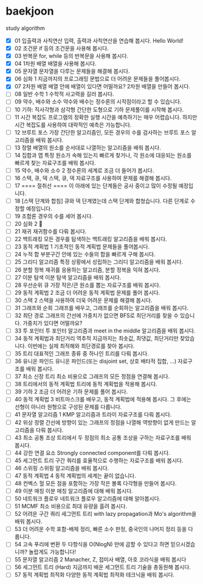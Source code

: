 # baekjoon
study algorithm

- [x] 01	입출력과 사칙연산	입력, 출력과 사칙연산을 연습해 봅시다. Hello World!	
- [x] 02	조건문	if 등의 조건문을 사용해 봅시다.
- [x] 03	반복문	for, while 등의 반복문을 사용해 봅시다.	
- [x] 04	1차원 배열	배열을 사용해 봅시다.	
- [x] 05	문자열	문자열을 다루는 문제들을 해결해 봅시다.	
- [x] 06	심화 1	지금까지의 프로그래밍 문법으로 더 어려운 문제들을 풀어봅시다.
- [x] 07	2차원 배열	배열 안에 배열이 있다면 어떨까요? 2차원 배열을 만들어 봅시다.
- [ ] 08	일반 수학 1	수학적 사고력을 길러 봅시다.
- [ ] 09	    약수, 배수와 소수	약수와 배수는 정수론의 시작점이라고 할 수 있습니다.
- [ ] 10	기하: 직사각형과 삼각형	간단한 도형으로 기하 문제풀이를 시작해 봅시다.
- [ ] 11	시간 복잡도	프로그램의 정확한 실행 시간을 예측하기는 매우 어렵습니다. 하지만 시간 복잡도를 사용하여 대략적인 예측은 가능합니다.
- [ ] 12	브루트 포스	가장 간단한 알고리즘인, 모든 경우의 수를 검사하는 브루트 포스 알고리즘을 배워 봅시다.
- [ ] 13	정렬	배열의 원소를 순서대로 나열하는 알고리즘을 배워 봅시다.	
- [ ] 14	집합과 맵	특정 원소가 속해 있는지 빠르게 찾거나, 각 원소에 대응되는 원소를 빠르게 찾는 자료구조를 배워 봅시다.
- [ ] 15	약수, 배수와 소수 2	정수론의 세계로 조금 더 들어가 봅시다.
- [ ] 16	스택, 큐, 덱	스택, 큐, 덱 자료구조를 사용하여 문제를 해결해 봅시다.	
- [ ] 17	==== 절취선 ====	이 아래에 있는 단계들은 공사 중이고 많이 수정될 예정입니다.
- [ ] 18	[스택 단계와 합침]	큐와 덱 단계였는데 스택 단계와 합쳤습니다. 다른 단계로 수정할 예정입니다.
- [ ] 19	조합론	경우의 수를 세어 봅시다.
- [ ] 20	심화 2	👑
- [ ] 21	재귀	재귀함수를 다뤄 봅시다.
- [ ] 22	백트래킹	모든 경우를 탐색하는 백트래킹 알고리즘을 배워 봅시다.
- [ ] 23	동적 계획법 1	기초적인 동적 계획법 문제들을 풀어봅시다.	
- [ ] 24	누적 합	부분구간 안에 있는 수들의 합을 빠르게 구해 봅시다.
- [ ] 25	그리디 알고리즘	특정 상황에서 성립하는 그리디 알고리즘을 배워 봅시다.
- [ ] 26	분할 정복	재귀를 응용하는 알고리즘, 분할 정복을 익혀 봅시다.
- [ ] 27	이분 탐색	이분 탐색 알고리즘을 배워 봅시다.
- [ ] 28	우선순위 큐	가장 작은/큰 원소를 뽑는 자료구조를 배워 봅시다.
- [ ] 29	동적 계획법 2	조금 더 어려운 동적 계획법 문제를 풀어 봅시다.
- [ ] 30	스택 2	스택을 사용하여 더욱 어려운 문제를 해결해 봅시다.
- [ ] 31	그래프와 순회	그래프를 배우고, 그래프를 순회하는 알고리즘을 배워 봅시다.	
- [ ] 32	최단 경로	그래프의 간선에 가중치가 없으면 BFS로 최단거리를 찾을 수 있습니다. 가중치가 있다면 어떨까요?
- [ ] 33	투 포인터	투 포인터 알고리즘과 meet in the middle 알고리즘을 배워 봅시다.
- [ ] 34	동적 계획법과 최단거리 역추적	지금까지는 최솟값, 최댓값, 최단거리만 찾았습니다. 이번에는 실제 최적해와 최단경로를 찾아 봅시다.
- [ ] 35	트리	대표적인 그래프 종류 중 하나인 트리를 다뤄 봅시다.
- [ ] 36	유니온 파인드	유니온 파인드(또는 disjoint set, 상호 배타적 집합, ...) 자료구조를 배워 봅시다.
- [ ] 37	최소 신장 트리	최소 비용으로 그래프의 모든 정점을 연결해 봅시다.
- [ ] 38	트리에서의 동적 계획법	트리에 동적 계획법을 적용해 봅시다.
- [ ] 39	기하 2	조금 더 어려운 기하 문제를 풀어 봅시다.
- [ ] 40	동적 계획법 3	비트마스크를 배우고, 동적 계획법에 적용해 봅시다. 그 후에는 선형이 아니라 원형으로 구성된 문제를 다룹니다.
- [ ] 41	문자열 알고리즘 1	KMP 알고리즘과 트라이 자료구조를 다뤄 봅시다.
- [ ] 42	위상 정렬	간선에 방향이 있는 그래프의 정점을 나열해 역방향이 없게 만드는 알고리즘을 다뤄 봅시다.
- [ ] 43	최소 공통 조상	트리에서 두 정점의 최소 공통 조상을 구하는 자료구조를 배워 봅시다.
- [ ] 44	강한 연결 요소	Strongly connected component를 다뤄 봅시다.
- [ ] 45	세그먼트 트리	구간 쿼리를 효율적으로 수행하는 자료구조를 배워 봅시다.
- [ ] 46	스위핑	스위핑 알고리즘을 배워 봅시다.
- [ ] 47	동적 계획법 4	동적 계획법의 세계는 끝이 없습니다.	
- [ ] 48	컨벡스 헐	모든 점을 포함하는 가장 작은 볼록 다각형을 만들어 봅시다.
- [ ] 49	이분 매칭	이분 매칭 알고리즘에 대해 배워 봅시다.
- [ ] 50	네트워크 플로우	네트워크 플로우 알고리즘에 대해 알아봅시다.
- [ ] 51	MCMF	최소 비용으로 최대 유량을 흘려 봅시다.
- [ ] 52	어려운 구간 쿼리	세그먼트 트리 with lazy propagation과 Mo's algorithm을 배워 봅시다.	
- [ ] 53	더 어려운 수학	포함-배제 정리, 빠른 소수 판정, 중국인의 나머지 정리 등을 다룹니다.
- [ ] 54	고속 푸리에 변환	두 다항식을 O(NlogN) 만에 곱할 수 있다고 하면 믿으시겠습니까? 놀랍게도 가능합니다!
- [ ] 55	문자열 알고리즘 2	Manacher, Z, 접미사 배열, 아호 코라식을 배워 봅시다	
- [ ] 56	세그먼트 트리 (Hard)	지금까지 배운 세그먼트 트리 기술을 총동원해 봅시다.
- [ ] 57	동적 계획법 최적화	다양한 동적 계획법 최적화 테크닉을 배워 봅시다.